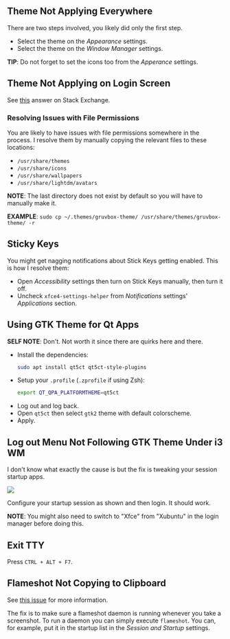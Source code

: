 ## Theme Not Applying Everywhere
There are two steps involved, you likely did only the first step.

- Select the theme on the _Appearance_ settings.
- Select the theme on the _Window Manager_ settings.

**TIP**: Do not forget to set the icons too from the _Apperance_ settings.

## Theme Not Applying on Login Screen
See [this](https://askubuntu.com/a/1505899) answer on Stack Exchange.

### Resolving Issues with File Permissions
You are likely to have issues with file permissions somewhere in the process. I
resolve them by manually copying the relevant files to these locations:

- `/usr/share/themes`
- `/usr/share/icons`
- `/usr/share/wallpapers`
- `/usr/share/lightdm/avatars`

**NOTE**: The last directory does not exist by default so you will have to
manually make it.

**EXAMPLE**: `sudo cp ~/.themes/gruvbox-theme/ /usr/share/themes/gruvbox-theme/ -r`

## Sticky Keys
You might get nagging notifications about Stick Keys getting enabled. This is
how I resolve them:

- Open _Accessibility_ settings then turn on Stick Keys manually, then turn it
  off.
- Uncheck `xfce4-settings-helper` from _Notifications_ settings' _Applications_
  section.

## Using GTK Theme for Qt Apps
**SELF NOTE**: Don't. Not worth it since there are quirks here and there.

- Install the dependencies:
    ```bash
    sudo apt install qt5ct qt5ct-style-plugins
    ```
- Setup your `.profile` (`.zprofile` if using Zsh):
    ```bash
    export QT_QPA_PLATFORMTHEME=qt5ct
    ```
- Log out and log back.
- Open `qt5ct` then select `gtk2` theme with default colorscheme.
- Apply.

## Log out Menu Not Following GTK Theme Under i3 WM
I don't know what exactly the cause is but the fix is tweaking your session
startup apps.

![](https://files.catbox.moe/fwkp7h.png)

Configure your startup session as shown and then login. It should work.

**NOTE**: You might also need to switch to "Xfce" from "Xubuntu" in the login
manager before doing this.

## Exit TTY
Press `CTRL + ALT + F7`.

## Flameshot Not Copying to Clipboard
See [this issue](https://github.com/flameshot-org/flameshot/discussions/3131)
for more information.

The fix is to make sure a flameshot daemon is running whenever you take a
screenshot. To run a daemon you can simply execute `flameshot`. You can, for
example, put it in the startup list in the _Session and Startup_ settings.
